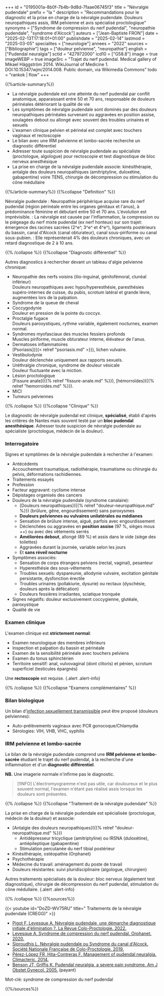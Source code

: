 +++
id = "0195001a-8b0f-7b4b-9d8d-7faae06745f3"
title = "Névralgie pudendale"
prefix = "la "
description = "Recommandations pour le diagnostic et la prise en charge de la névralgie pudendale. Douleurs neuropathiques assis, IRM pelvienne et avis spécialisé proctologique"
synonyms = ["Syndrome de compression du nerf pudendal", "neuropathie pudendale", "syndrome d'Alcock"]
auteurs = ["Jean-Baptiste FRON"]
date = "2025-02-13T17:18:01+01:00"
publishdate = "2025-02-14"
lastmod = "2025-03-05"
specialites = ["neurologie"]
annees = "2022"
sources = ["Bibliographie"]
tags = ["douleur pelvienne", "neuropathie"]
english = ["Pudendal neuralgia"]
sctid = "427972000"
icd10 = ["G58.8"]
image = true
imageWEBP = true
imageSrc = "Trajet du nerf pudendal. Medical gallery of Mikael Häggström 2014. WikiJournal of Medicine 1. DOI:10.15347/wjm/2014.008. Public domain, via Wikimedia Commons"
todo = "rankok | flow"
+++

{{%article-summary%}}

- La névralgie pudendale est une atteinte du nerf pudendal par conflit anatomique, apparaissant entre 50 et 70 ans, responsable de douleurs périnéales détériorant la qualité de vie
- Les symptômes de névralgie pudendale sont dominés par des douleurs neuropathiques périnéales survenant ou aggravées en position assise, soulagées debout ou allongé avec souvent des troubles urinaires et sexuels
- L'examen clinique pelvien et périnéal est complet avec touchers vaginaux et rectoscopie
- Le bilan avec une IRM pelvienne et lombo-sacrée recherche un diagnostic différentiel
- Adresser toute suspicion de névralgie pudendale au spécialiste (proctologue, algologue) pour rectoscopie et test diagnostique de bloc nerveux anesthésique
- La prise en charge de la névralgie pudendale associe: kinésithérapie, antalgie des douleurs neuropathiques (amitriptyline, duloxétine, gabapentine) voire TENS, chirurgie de décompression ou stimulation du cône médullaire

{{%/article-summary%}}
{{%collapse "Définition" %}}

Névralgie pudendale
: Neuropathie périphérique acquise rare du nerf pudendal (région périnéale entre les organes génitaux et l'anus), à prédominance féminine et débutant entre 50 et 70 ans. L'évolution est imprévisible.
: La névralgie est causée par l'inflammation, la compression ou le piégeage du nerf mixte pudendal (ex nerf honteux) sur son trajet: émergence des racines sacrées (2^e^, 3^e^ et 4^e^), ligaments postérieurs du bassin, canal d'Alcock (canal obturateur), canal sous-piriforme ou canal sous-pubien.
: Elle représenterait 4% des douleurs chroniques, avec un retard diagnostique de 2 à 10 ans.

{{% /collapse %}}
{{%collapse "Diagnostic différentiel" %}}

Autres diagnostics à rechercher devant un tableau d'algie pelvienne chronique:

- Neuropathie des nerfs voisins (ilio-inguinal, génitofémoral, clunéal inférieur)  
  Douleurs neuropathiques avec hypo/hyperesthésie, paresthésies supéro-internes de cuisse, du pubis, scrotum latéral et grande lèvre, augmentées lors de la palpation.
- Syndrome de la queue de cheval
- Coccygodynie  
  Douleur en pression de la pointe du coccyx.
- Proctalgie fugace  
  Douleurs paroxystiques, rythme variable, également nocturnes, examen normal.
- Syndromes myofasciaux des muscles fessiers profonds  
  Muscles piriforme, muscle obturateur interne, élévateur de l'anus.
- Dermatoses inflammatoires  
  [Psoriasis]({{< relref "psoriasis.md" >}}), lichen vulvaire.
- Vestibulodynie  
  Douleur déclenchée uniquement aux rapports sexuels.
- Uréthralgie chronique, syndrome de douleur vésicale  
  Douleur fluctuante avec la miction.
- Lésion proctologique  
  [Fissure anale]({{% relref "fissure-anale.md" %}}), [hémorroïdes]({{% relref "hemorroides.md" %}}).
- MICI
- Tumeurs pelviennes

{{% /collapse %}}
{{%collapse "Clinique" %}}

Le diagnostic de névralgie pudendal est clinique, **spécialisé**, établi d'après les critères de Nantes mais souvent testé par un **bloc pudendal anesthésique**. Adresser toute suspicion de névralgie pudendale au spécialiste (proctologue, médecin de la douleur).

### Interrogatoire

Signes et symptômes de la névralgie pudendale à rechercher à l'examen:

- Antécédents  
  Accouchement traumatique, radiothérapie, traumatisme ou chirurgie du pelvis, déformations rachidiennes.
- Traitements essayés
- Profession
- Facteur aggravant: cyclisme intense
- Dépistages organisés des cancers
- Douleurs de la névralgie pudendale (syndrome canalaire):
  - [Douleurs neuropathiques]({{% relref "douleur-neuropathique.md" %}}) (brûlure, gêne, engourdissement) sans paroxysmes
  - **Douleurs pelviennes ou vulvaires unilatérales ou médianes**
  - Sensation de brûlure intense, aiguë, parfois avec engourdissement
  - Déclenchées ou aggravées en **position assise** (97 %, sièges mous ++) ou avec des vêtements serrés
  - **Améliorées debout**, allongé (89 %) et assis dans le vide (siège des toilettes)
  - Aggravées durant la journée, variable selon les jours
  - Et **sans réveil nocturne**
- Symptômes associés:
  - Sensation de corps étrangers pelviens (rectal, vaginal), pesanteur
  - Hyperesthésie des sous-vêtements
  - Troubles sexuels: dyspareunie, allodynie vulvaire, excitation génitale persistante, dysfonction érectile
  - Troubles urinaires (pollakiurie, dysurie) ou rectaux (dyschésie, douleurs après la défécation)
  - Douleurs fessières irradiantes, sciatique tronquée
- Signes négatifs: douleur exclusivement coccygienne, glutéale, paroxystique
- Qualité de vie

### Examen clinique

L'examen clinique est **strictement normal**:

- Examen neurologique des membres inférieurs
- Inspection et palpation du bassin et périnéale
- Examen de la sensibilité périnéale avec touchers pelviens
- Examen du tonus sphinctérien
- Territoire sensitif: anal, vulvovaginal (dont clitoris) et pénien, scrotum superficiel (testicules épargnés)

Une **rectoscopie** est requise.
{.alert .alert-info}

{{% /collapse %}}
{{%collapse "Examens complémentaires" %}}

### Bilan biologique

Un bilan d'[infection sexuellement transmissible](/tags/ist/) peut être proposé (douleurs pelviennes):

- Auto-prélèvements vaginaux avec PCR gonocoque/Chlamydia
- Sérologies: VIH, VHB, VHC, syphilis

### IRM pelvienne et lombo-sacrée

Le bilan de la névralgie pudendale comprend une **IRM pelvienne et lombo-sacrée** étudiant le trajet du nerf pudendal, à la recherche d'une inflammation et d'un **diagnostic différentiel**.

**NB.** Une imagerie normale n'infirme pas le diagnostic.

> [!INFO]
> L'électromyogramme n'est pas utile, car douloureux et le plus souvent normal, l'examen n'étant pas réalisé assis lorsque les douleurs sont présentes.

{{% /collapse %}}
{{%collapse "Traitement de la névralgie pudendale" %}}

La prise en charge de la névralgie pudendale est spécialisée (proctologue, médecin de la douleur) et associe:

- [Antalgie des douleurs neuropathiques]({{% relref "douleur-neuropathique.md" %}})
  - Antidépresseur tricyclique (amitriptyline) ou IRSNA (duloxétine), antiépileptique (gabapentine)
  - Stimulation percutanée du nerf tibial postérieur
- Kinésithérapie, ostéopathie (Orphanet)
- Psychothérapie
- Médecine du travail: aménagement du poste de travail
- Douleurs résistantes: suivi pluridisciplinaire (algologue, chirurgien)

Autres traitements spécialisés de la douleur: bloc nerveux (également test diagnostique), chirurgie de décompression du nerf pudendal, stimulation du cône médullaire.
{.alert .alert-info}

{{% /collapse %}}
{{%sources%}}

{{< youtube id="DoZD-WV75RU" title=" Traitements de la névralgie pudendale (CREGG)" >}}

- [Pigot F, Levesque A. Névralgie pudendale, une démarche diagnostique initiale d'élimination ?. La Revue Colo-Proctologie. 2022.](https://larevue.snfcp.org/chapitre-2-nevralgie-pudendale-une-demarche-diagnostique-initiale-delimination/)
- [Levesque A. Syndrome de compression du nerf pudendal. Orphanet. 2020.](https://www.orpha.net/fr/disease/detail/60039)
- [Siproudhis L. Névralgie pudendale ou Syndrome du canal d'Alcock. Société Nationale Française de Colo-Proctologie. 2019.](https://www.snfcp.org/informations-maladies/divers/nevralgie-pudendale-syndrome-canal-dalcock/)
- [Pérez-López FR, Hita-Contreras F. Management of pudendal neuralgia. Climacteric. 2014.](https://www.tandfonline.com/doi/10.3109/13697137.2014.912263)
- [Benson JT, Griffis K. Pudendal neuralgia, a severe pain syndrome. Am J Obstet Gynecol. 2005.](https://www.ajog.org/article/S0002-9378(05)00172-9/abstract) (payant)

Mot-clé: syndrome de compression du nerf pudendal

{{%/sources%}}
